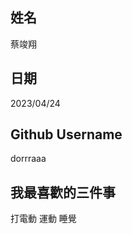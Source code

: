 姓名
----
蔡竣翔

日期
----
2023/04/24

Github Username
---------------
dorrraaa

我最喜歡的三件事
---------------
打電動 運動 睡覺